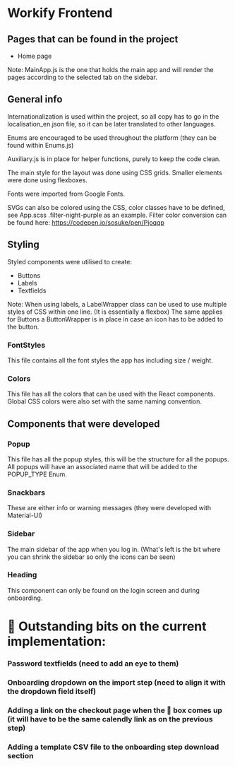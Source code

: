 # Workify Frontend

## Pages that can be found in the project

- Home page

Note: MainApp.js is the one that holds the main app and will render the pages according to the selected tab on the sidebar.

## General info

Internationalization is used within the project, so all copy has to go in the localisation_en.json file, so it can be later translated to other languages.

Enums are encouraged to be used throughout the platform (they can be found within Enums.js)

Auxiliary.js is in place for helper functions, purely to keep the code clean.

The main style for the layout was done using CSS grids. Smaller elements were done using flexboxes.

Fonts were imported from Google Fonts.

SVGs can also be colored using the CSS, color classes have to be defined, see App.scss .filter-night-purple as an example. 
Filter color conversion can be found here: https://codepen.io/sosuke/pen/Pjoqqp

## Styling

Styled components were utilised to create:
- Buttons
- Labels
- Textfields

Note: When using labels, a LabelWrapper class can be used to use multiple styles of CSS within one line. (It is essentially a flexbox) The same applies for Buttons a ButtonWrapper is in place in case an icon has to be added to the button.

### FontStyles 

This file contains all the font styles the app has including size / weight.

### Colors

This file has all the colors that can be used with the React components. Global CSS colors were also set with the same naming convention. 

## Components that were developed

### Popup 

This file has all the popup styles, this will be the structure for all the popups.
All popups will have an associated name that will be added to the POPUP_TYPE Enum. 

### Snackbars

These are either info or warning messages (they were developed with Material-UI)

### Sidebar

The main sidebar of the app when you log in. (What's left is the bit where you can shrink the sidebar so only the icons can be seen)


### Heading

This component can only be found on the login screen and during onboarding.

# 🚨 Outstanding bits on the current implementation:

### Password textfields (need to add an eye to them)
### Onboarding dropdown on the import step (need to align it with the dropdown field itself)
### Adding a link on the checkout page when the 🎉 box comes up (it will have to be the same calendly link as on the previous step)
### Adding a template CSV file to the onboarding step download section
